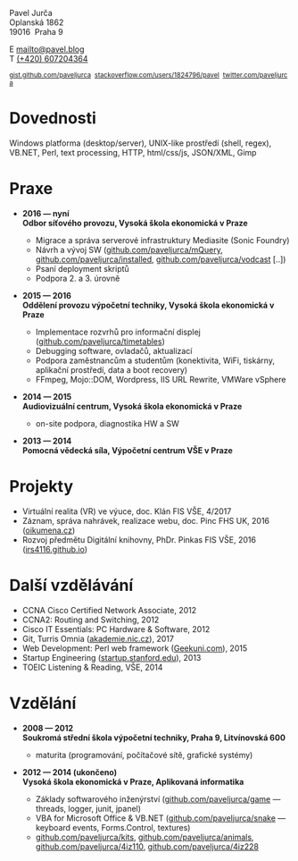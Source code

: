 Pavel Jurča  
Oplanská 1862  
19016&nbsp;&nbsp;Praha 9

<!---
media="print"
.markdown-body h1 {font-size: 1.3em;}

Technical Support Engineer
![foto](pavel.jpg)

*Problems are to be solved.*
-->

E [mailto@pavel.blog](mailto:mailto@pavel.blog)  
T [(+420) 607204364](tel:00420607204364)

<small>[gist.github.com/paveljurca](https://gist.github.com/paveljurca/public)&nbsp;&nbsp;[stackoverflow.com/users/1824796/pavel](https://stackoverflow.com/users/1824796/pavel?tab=activity)&nbsp;&nbsp;[twitter.com/paveljurca](https://twitter.com/intent/user?screen_name=paveljurca)</small>

# Dovednosti

Windows platforma (desktop/server), UNIX-like prostředí (shell, regex), VB.NET, Perl, text processing, HTTP, html/css/js, JSON/XML, Gimp

# Praxe

* __2016 — nyní  
Odbor síťového provozu, Vysoká škola ekonomická v Praze__
  * Migrace a správa serverové infrastruktury Mediasite (Sonic Foundry)
  * Návrh a vývoj SW ([github.com/paveljurca/mQuery](https://github.com/paveljurca/mQuery), [github.com/paveljurca/installed](https://github.com/paveljurca/installed), [github.com/paveljurca/vodcast](https://github.com/paveljurca/vodcast) [..])
  * Psaní deployment skriptů
  * Podpora 2. a 3. úrovně

* __2015 — 2016  
Oddělení provozu výpočetní techniky, Vysoká škola ekonomická v Praze__
  * Implementace rozvrhů pro informační displej ([github.com/paveljurca/timetables](https://github.com/paveljurca/timetables))
  * Debugging software, ovladačů, aktualizací
  * Podpora zaměstnancům a studentům (konektivita, WiFi, tiskárny, aplikační prostředí, data a boot recovery)
  * FFmpeg, Mojo::DOM, Wordpress, IIS URL Rewrite, VMWare vSphere

* __2014 — 2015  
Audiovizuální centrum, Vysoká škola ekonomická v Praze__
  * on-site podpora, diagnostika HW a SW

* __2013 — 2014  
Pomocná vědecká síla, Výpočetní centrum VŠE v Praze__

# Projekty

* Virtuální realita (VR) ve výuce, doc. Klán FIS VŠE, 4/2017
* Záznam, správa nahrávek, realizace webu, doc. Pinc FHS UK, 2016 ([oikumena.cz](http://oikumena.cz))
* Rozvoj předmětu Digitální knihovny, PhDr. Pinkas FIS VŠE, 2016 ([irs4116.github.io](https://irs4116.github.io))

# Další vzdělávání

* CCNA Cisco Certified Network Associate, 2012
* CCNA2: Routing and Switching, 2012
* Cisco IT Essentials: PC Hardware & Software, 2012
* Git, Turris Omnia ([akademie.nic.cz](https://akademie.nic.cz/)), 2017
* Web Development: Perl web framework ([Geekuni.com](https://geekuni.com/course/perl-web)), 2015
* Startup Engineering ([startup.stanford.edu](http://startup.stanford.edu/)), 2013
* TOEIC Listening & Reading, VŠE, 2014

# Vzdělání

* __2008 — 2012  
Soukromá střední škola výpočetní techniky, Praha 9, Litvínovská 600__
  * maturita (programování, počítačové sítě, grafické systémy)

* __2012 — 2014 (ukončeno)  
Vysoká škola ekonomická v Praze, Aplikovaná informatika__
  * Základy softwarového inženýrství ([github.com/paveljurca/game](https://github.com/paveljurca/game) — threads, logger, junit, jpanel)
  * VBA for Microsoft Office & VB.NET ([github.com/paveljurca/snake](https://github.com/paveljurca/snake) — keyboard events, Forms.Control, textures)
  * [github.com/paveljurca/kits](https://github.com/paveljurca/kits), [github.com/paveljurca/animals](https://github.com/paveljurca/animals), [github.com/paveljurca/4iz110](https://github.com/paveljurca/4iz110), [github.com/paveljurca/4iz228](https://github.com/paveljurca/4iz228)
